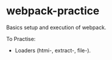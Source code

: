 # webpack-practice
Basics setup and execution of webpack.

To Practise:
 - Loaders (htmi-, extract-, file-).
